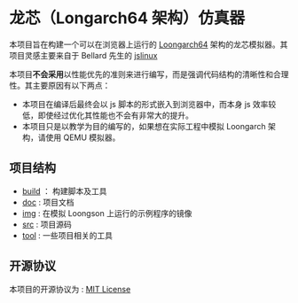# 龙芯（Longarch64 架构）仿真器

本项目旨在构建一个可以在浏览器上运行的 [Loongarch64](https://www.loongson.cn/system/loongarch) 架构的龙芯模拟器。其项目灵感主要来自于 Bellard 先生的 [jslinux](https://bellard.org/jslinux/) 

本项目**不会采用**以性能优先的准则来进行编写，而是强调代码结构的清晰性和合理性。其主要原因有以下两点：
- 本项目在编译后最终会以 js 脚本的形式嵌入到浏览器中，而本身 js 效率较低，即使经过优化其性能也不会有非常大的提升。
- 本项目只是以教学为目的编写的，如果想在实际工程中模拟 Loongarch 架构，请使用 QEMU 模拟器。

## 项目结构

- [build](build) ： 构建脚本及工具
- [doc](doc) : 项目文档
- [img](img) : 在模拟 Loongson 上运行的示例程序的镜像
- [src](src) : 项目源码
- [tool](tool) : 一些项目相关的工具

## 开源协议

本项目的开源协议为 : [MIT License](LICENSE) 